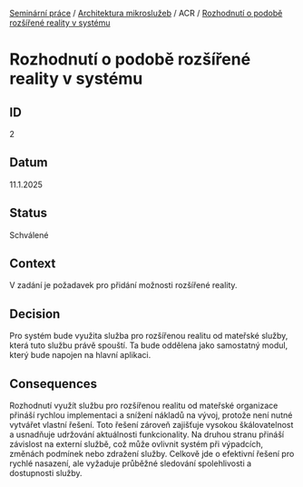 [Seminární práce](../../../README.md) / [Architektura mikroslužeb](../../README.md) / ACR / [Rozhodnutí o podobě rozšířené reality v systému](README.md)

# Rozhodnutí o podobě rozšířené reality v systému

## ID
2

## Datum
11.1.2025

## Status
Schválené

## Context
V zadání je požadavek pro přidání možnosti rozšířené reality. 

## Decision
Pro systém bude využita služba pro rozšířenou realitu od mateřské služby, která tuto službu právě spouští. Ta bude oddělena jako samostatný modul, který bude napojen na hlavní aplikaci.

## Consequences
Rozhodnutí využít službu pro rozšířenou realitu od mateřské organizace přináší rychlou implementaci a snížení nákladů na vývoj, protože není nutné vytvářet vlastní řešení.
Toto řešení zároveň zajišťuje vysokou škálovatelnost a usnadňuje udržování aktuálnosti funkcionality.
Na druhou stranu přináší závislost na externí službě, což může ovlivnit systém při výpadcích, změnách podmínek nebo zdražení služby.
Celkově jde o efektivní řešení pro rychlé nasazení, ale vyžaduje průběžné sledování spolehlivosti a dostupnosti služby.

